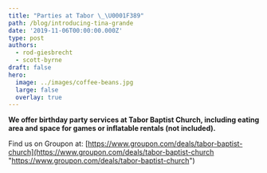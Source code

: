 ```yaml
---
title: "Parties at Tabor \_\U0001F389"
path: /blog/introducing-tina-grande
date: '2019-11-06T00:00:00.000Z'
type: post
authors:
  - rod-giesbrecht
  - scott-byrne
draft: false
hero:
  image: ../images/coffee-beans.jpg
  large: false
  overlay: true
---
```

**We offer birthday party services at Tabor Baptist Church, including eating area and space for games or inflatable rentals (not included).**

Find us on Groupon at: [https://www.groupon.com/deals/tabor-baptist-church](https://www.groupon.com/deals/tabor-baptist-church "https://www.groupon.com/deals/tabor-baptist-church")